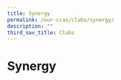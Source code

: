 ```yaml
---
title: Synergy
permalink: /our-ccas/clubs/synergy/
description: ""
third_nav_title: Clubs
---
```

# **Synergy**


